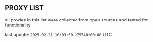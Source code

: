 ## PROXY LIST

all proxies in this list were collected from open sources and tested for functionality

last update: `2025-02-21 10:03:50.275540+00:00` UTC